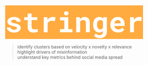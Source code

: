 ![Stringer](./images/stringer_logo.png)

> identify clusters based on velocity x novelty x relevance  
> highlight drivers of misinformation         
> understand key metrics behind social media spread

